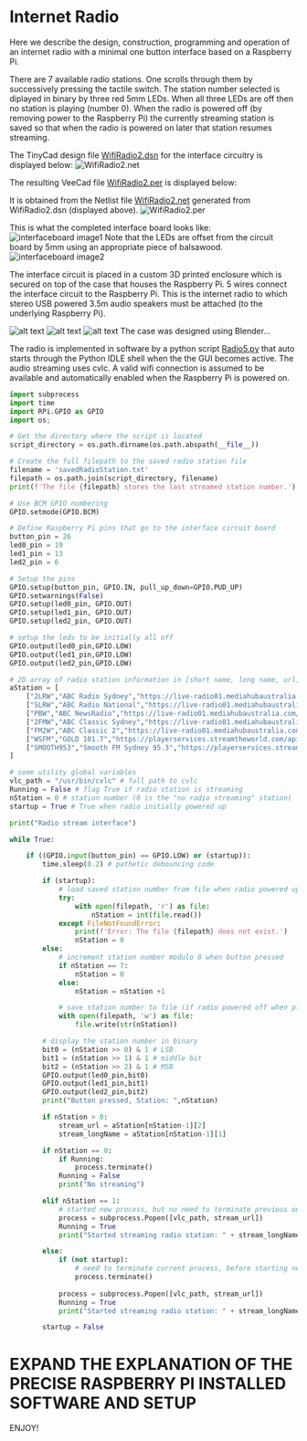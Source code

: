 # Internet Radio

Here we describe the design, construction, programming and operation of an internet radio with a minimal one button interface based on a Raspberry Pi.

There are 7 available radio stations. One scrolls through them by successively pressing the tactile switch. The station number selected is diplayed in binary by three red 5mm LEDs. When all three LEDs are off then no station is playing (number 0). When the radio is powered off (by removing power to the Raspberry Pi) the currently streaming station is saved so that when the radio is powered on later that station resumes streaming.

The TinyCad design file [WifiRadio2.dsn](WifiRadio2.dsn) for the interface circuitry is displayed below:
![WifiRadio2.net](WifiRadio2_dsn.png)

The resulting VeeCad file [WifiRadio2.per](WifiRadio2.per) is displayed below:

It is obtained from the Netlist file [WifiRadio2.net](WifiRadio2.net) generated from WifiRadio2.dsn (displayed above).
![WifiRadio2.per](WifiRadio2_per.png)

This is what the completed interface board looks like:
![interfaceboard image1](interfaceboard_image1.png)
Note that the LEDs are offset from the circuit board by 5mm using an appropriate piece of balsawood.
![interfaceboard image2](interfaceboard_image2.png)

The interface circuit is placed in a custom 3D printed enclosure which is secured on top of the case that houses the Raspberry Pi. 5 wires connect the interface circuit to the Raspberry Pi. This is the internet radio to which stereo USB powered 3.5m audio speakers must be attached (to the underlying Raspberry Pi).

![alt text](image.png)
![alt text](image-1.png)
![alt text](image-2.png)
The case was designed using Blender...

The radio is implemented in software by a python script [Radio5.py](Radio5.py) that auto starts through the Python IDLE shell when the the GUI becomes active. The audio streaming uses cvlc. A valid wifi connection is assumed to be available and automatically enabled when the Raspberry Pi is powered on.

```python
import subprocess
import time
import RPi.GPIO as GPIO
import os;    

# Get the directory where the script is located
script_directory = os.path.dirname(os.path.abspath(__file__))

# Create the full filepath to the saved radio station file
filename = 'savedRadioStation.txt'
filepath = os.path.join(script_directory, filename)
print(f'The file {filepath} stores the last streamed station number.')

# Use BCM GPIO numbering 
GPIO.setmode(GPIO.BCM)

# Define Raspberry Pi pins that go to the interface circuit board
button_pin = 26
led0_pin = 19
led1_pin = 13
led2_pin = 6

# Setup the pins
GPIO.setup(button_pin, GPIO.IN, pull_up_down=GPIO.PUD_UP)
GPIO.setwarnings(False)
GPIO.setup(led0_pin, GPIO.OUT)
GPIO.setup(led1_pin, GPIO.OUT)
GPIO.setup(led2_pin, GPIO.OUT)

# setup the leds to be initially all off
GPIO.output(led0_pin,GPIO.LOW)
GPIO.output(led1_pin,GPIO.LOW)
GPIO.output(led2_pin,GPIO.LOW)

# 2D array of radio station information in [short name, long name, url] format
aStation = [
    ["2LRW","ABC Radio Sydney","https://live-radio01.mediahubaustralia.com/2LRW/mp3/"],
    ["5LRW","ABC Radio National","https://live-radio01.mediahubaustralia.com/2RNW/mp3/"],
    ["PBW","ABC NewsRadio","https://live-radio01.mediahubaustralia.com/PBW/mp3/"],
    ["2FMW","ABC Classic Sydney","https://live-radio01.mediahubaustralia.com/2FMW/mp3/"],
    ["FM2W","ABC Classic 2","https://live-radio01.mediahubaustralia.com/FM2W/mp3/"],
    ["WSFM","GOLD 101.7","https://playerservices.streamtheworld.com/api/livestream-redirect/ARN_WSFM.mp3"],
    ["SMOOTH953","Smooth FM Sydney 95.3","https://playerservices.streamtheworld.com/api/livestream-redirect/SMOOTH953.mp3"]
]

# some utility global variables
vlc_path = "/usr/bin/cvlc" # full path to cvlc
Running = False # flag True if radio station is streaming
nStation = 0 # station number (0 is the "no radio streaming" station)
startup = True # True when radio initially powered up 

print("Radio stream interface")

while True:

    if ((GPIO.input(button_pin) == GPIO.LOW) or (startup)):
        time.sleep(0.2) # pathetic debouncing code

        if (startup):
            # load saved station number from file when radio powered up
            try:
                with open(filepath, 'r') as file:
                    nStation = int(file.read())
            except FileNotFoundError:
                print(f'Error: The file {filepath} does not exist.')
                nStation = 0
        else:
            # increment station number modulo 8 when button pressed
            if nStation == 7:
                nStation = 0
            else:
                nStation = nStation +1

            # save station number to file (if radio powered off when playing this station)
            with open(filepath, 'w') as file:
                file.write(str(nStation))

        # display the station number in binary
        bit0 = (nStation >> 0) & 1 # LSB
        bit1 = (nStation >> 1) & 1 # middle bit
        bit2 = (nStation >> 2) & 1 # MSB
        GPIO.output(led0_pin,bit0)
        GPIO.output(led1_pin,bit1)
        GPIO.output(led2_pin,bit2)
        print("Button pressed, Station: ",nStation)    

        if nStation > 0:
            stream_url = aStation[nStation-1][2]
            stream_longName = aStation[nStation-1][1]

        if nStation == 0:
            if Running:    
                process.terminate()
            Running = False
            print("No streaming")

        elif nStation == 1:
            # started new process, but no need to terminate previous one since already terminated
            process = subprocess.Popen([vlc_path, stream_url])
            Running = True
            print("Started streaming radio station: " + stream_longName)

        else:
            if (not startup):
                # need to terminate current process, before starting new one
                process.terminate()
                
            process = subprocess.Popen([vlc_path, stream_url])
            Running = True
            print("Started streaming radio station: " + stream_longName)

        startup = False   

```

# EXPAND THE EXPLANATION OF THE PRECISE RASPBERRY PI INSTALLED SOFTWARE AND SETUP 

ENJOY!


